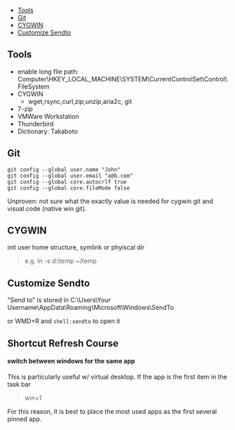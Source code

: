 <!-- TOC -->

- [Tools](#tools)
- [Git](#git)
- [CYGWIN](#cygwin)
- [Customize Sendto](#customize-sendto)

<!-- /TOC -->
## Tools
* enable long file path: Computer\HKEY_LOCAL_MACHINE\SYSTEM\CurrentControlSet\Control\FileSystem
* CYGWIN
    * wget,rsync,curl,zip,unzip,aria2c, git
* 7-zip
* VMWare Workstation
* Thunderbird
* Dictionary: Takaboto

## Git

```
git config --global user.name "John"
git config --global user.email "a@b.com"
git config --global core.autocrlf true
git config --global core.fileMode false
```

Unproven: not sure what the exactly value is needed for cygwin git and visual code (native win git). 


## CYGWIN
init user home structure, symlink or phyiscal dir

> e.g.  ln -s d:\temp ~/temp



## Customize Sendto
"Send to" is stored in C:\Users\Your Username\AppData\Roaming\Microsoft\Windows\SendTo

or  WMD+R and ```shell:sendto``` to open it

## Shortcut Refresh Course

#### switch between windows for the same app

This is particularly useful w/ virtual desktop. If the app is the first item in the task bar
> win+1

For this reason, it is best to place the most used apps as the first several pinned app. 